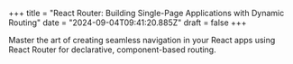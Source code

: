 +++
title = "React Router: Building Single-Page Applications with Dynamic Routing"
date = "2024-09-04T09:41:20.885Z"
draft = false
+++

Master the art of creating seamless navigation in your React apps using React Router for declarative, component-based routing.
        